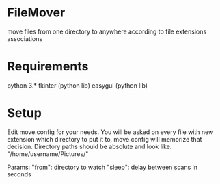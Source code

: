 # FileMover
move files from one directory to anywhere according to file extensions associations

# Requirements 
python 3.*
tkinter (python lib)
easygui (python lib)

# Setup
Edit move.config for your needs.
You will be asked on every file with new extension which directory to put it to, move.config will memorize that decision.
Directory paths should be absolute and look like: "/home/username/Pictures/"

Params:
"from": directory to watch
"sleep": delay between scans in seconds
